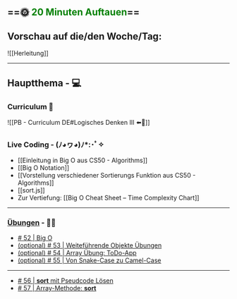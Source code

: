 ## ==🌞 <font style="color:green">20 Minuten Auftauen</font>==

## Vorschau auf die/den Woche/Tag:

![[Herleitung]]

---

## Hauptthema - 💻

### Curriculum 📝

![[PB - Curriculum DE#Logisches Denken III ⬅️👀]]


### Live Coding -  (ﾉ◕ヮ◕)ﾉ*:･ﾟ✧

- [[Einleitung in Big O aus CS50 - Algorithms]]
- [[Big O Notation]]
- [[Vorstellung verschiedener Sortierungs Funktion aus CS50 - Algorithms]]
- [[sort.js]]
- Zur Vertiefung: [[Big O Cheat Sheet – Time Complexity Chart]]


---

### [Übungen](https://classroom.github.com/classrooms/113973596-fbw-wd-22-d07-ubungsaufgaben) - 🏋️‍♂️

- [# 52 | Big O](https://github.com/DigitalCareerInstitute/PB-datastructure-bigO)  
-   [(optional) # 53 | Weiteführende Objekte Übungen](https://github.com/DigitalCareerInstitute/PB-Objects-Exercises)
-   [(optional) # 54 | Array Übung: ToDo-App](https://github.com/DigitalCareerInstitute/PB-Functions-ToDosApp/tree/master)
-   [(optional) # 55 | Von Snake-Case zu Camel-Case](https://github.com/DigitalCareerInstitute/PB-datastructure-function-composition)

---

- [ # 56 | **sort** mit Pseudcode Lösen](https://github.com/DigitalCareerInstitute/PB-datastructure-logicalthinking/tree/master)
-  [# 57 | Array-Methode: **sort**](https://github.com/DigitalCareerInstitute/PB-Data-Structure-ArrayMethod-sort)

  
